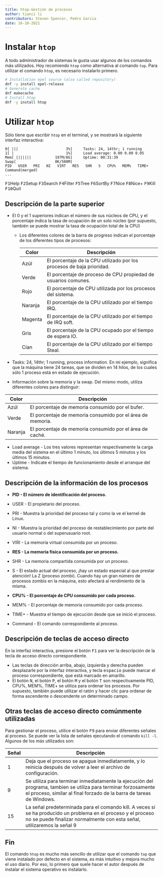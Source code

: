```yaml
---
title: htop-Gestión de procesos
author: tianci li
contributors: Steven Spencer, Pedro Garcia
date: 16-10-2021
---
```


# Instalar `htop`
A todo administrador de sistemas le gusta usar algunos de los comandos más utilizados. Hoy recomiendo `htop` como alternativa al comando `top`. Para utilizar el comando `htop`, es necesario instalarlo primero.

``` bash
# Installation epel source (also called repository)
dnf -y install epel-release
# Generate cache
dnf makecache
# Install htop
dnf -y install htop
```

# Utilizar `htop`
Sólo tiene que escribir `htop` en el terminal, y se mostrará la siguiente interfaz interactiva:

```
0[ |||                      3%]     Tasks: 24, 14thr; 1 running
1[ |                        1%]     Load average: 0.00 0.00 0.05
Mem[ |||||||           197M/8G]     Uptime: 00:31:39
Swap[                  0K/500M]
PID   USER   PRI   NI   VIRT   RES   SHR   S   CPU%   MEM%   TIME+   Command(merged)
...
```

<kbd>F1</kbd>Help   <kbd>F2</kbd>Setup  <kbd>F3</kbd>Search <kbd>F4</kbd>Filter <kbd>F5</kbd>Tree   <kbd>F6</kbd>SortBy <kbd>F7</kbd>Nice   <kbd>F8</kbd>Nice+  <kbd>F9</kbd>Kill   <kbd>F10</kbd>Quit

## Descripción de la parte superior

* El 0 y el 1 superiores indican el número de sus núcleos de CPU, y el porcentaje indica la tasa de ocupación de un solo núcleo (por supuesto, también se puede mostrar la tasa de ocupación total de la CPU)
    * Los diferentes colores de la barra de progreso indican el porcentaje de los diferentes tipos de procesos:

        | Color   | Descripción                                                           |
        | ------- | --------------------------------------------------------------------- |
        | Azúl    | El porcentaje de la CPU utilizado por los procesos de baja prioridad. |
        | Verde   | El porcentaje de proceso de CPU propiedad de usuarios comunes.        |
        | Rojo    | El porcentaje de CPU utilizada por los procesos del sistema.          |
        | Naranja | El porcentaje de la CPU utilizado por el tiempo IRQ.                  |
        | Magenta | El porcentaje de la CPU utilizado por el tiempo de IRQ soft.          |
        | Gris    | El porcentaje de la CPU ocupado por el tiempo de espera IO.           |
        | Cían    | El porcentaje de la CPU utilizado por el tiempo Steal.                |

* Tasks: 24, 14thr; 1 running, process information. En mi ejemplo, significa que la máquina tiene 24 tareas, que se dividen en 14 hilos, de los cuales sólo 1 proceso está en estado de ejecución.
* Información sobre la memoria y la swap. Del mismo modo, utiliza diferentes colores para distinguir:

 | Color   | Descripción                                                |
 | ------- | ---------------------------------------------------------- |
 | Azúl    | El porcentaje de memoria consumido por el bufer.           |
 | Verde   | El porcentaje de memoria consumido por el área de memoria. |
 | Naranja | El porcentaje de memoria consumido por el área de caché.   |

* Load average - Los tres valores representan respectivamente la carga media del sistema en el último 1 minuto, los últimos 5 minutos y los últimos 15 minutos.
* Uptime - Indicate el tiempo de funcionamiento desde el arranque del sistema.

## Descripción de la información de los procesos

* **PID - El número de identificación del proceso.**

* USER - El propietario del proceso.
* PRI - Muestra la prioridad del proceso tal y como la ve el kernel de Linux.
* NI - Muestra la prioridad del proceso de restablecimiento por parte del usuario normal o del superusuario root.
* VIRI - La memoria virtual consumida por un proceso.

* **RES - La memoria física consumida por un proceso.**

* SHR - La memoria compartida consumida por un proceso.
* S - El estado actual del proceso, ¡hay un estado especial al que prestar atención! La Z (proceso zombi). Cuando hay un gran número de procesos zombis en la máquina, esto afectará al rendimiento de la misma.

* **CPU% - El porcentaje de CPU consumido por cada proceso.**

* MEM% - El porcentaje de memoria consumido por cada proceso.
* TIME+ - Muestra el tiempo de ejecución desde que se inició el proceso.
* Command - El comando correspondiente al proceso.

## Descripción de teclas de acceso directo
En la interfaz interactiva, presione el botón <kbd>F1</kbd> para ver la descripción de la tecla de acceso directo correspondiente.

* Las teclas de dirección arriba, abajo, izquierda y derecha pueden desplazarle por la interfaz interactiva, y tecla <kbd>espacio</kbd> puede marcar el proceso correspondiente, que está marcado en amarillo.
* El botón <kbd>N</kbd>, el botón <kbd>P</kbd>, el botón <kbd>M</kbd> y el botón <kbd>T</kbd> son respectivamente PID, CPU%, MEM%, TIME+ se utiliza para ordenar los procesos. Por supuesto, también puede utilizar el ratón y hacer clic para ordenar de forma ascendente o descendente un determinado campo.

## Otras teclas de acceso directo comúnmente utilizadas
Para gestionar el proceso, utilice el botón <kbd>F9</kbd> para enviar diferentes señales al proceso. Se puede ver la lista de señales ejecutando el comando `kill -l`. Algunos de los más utilizados son:

| Señal | Descripción                                                                                                                                                                               |
| ----- | ----------------------------------------------------------------------------------------------------------------------------------------------------------------------------------------- |
| 1     | Deja que el proceso se apague inmediatamente, y lo reinicia después de volver a leer el archivo de configuración.                                                                         |
| 9     | Se utiliza para terminar inmediatamente la ejecución del programa, tambien se utiliza para terminar forzosamente el proceso, similar al final forzado de la barra de tareas de Windows.   |
| 15    | La señal predeterminada para el comando kill. A veces si se ha producido un problema en el proceso y el proceso no se puede finalizar normalmente con esta señal, utilizaremos la señal 9 |

## Fin
El comando `htop` es mucho más sencillo de utilizar que el comando `top` que viene instalado por defecto en el sistema, es más intuitivo y mejora mucho el uso diario. Por eso, lo primero que suele hacer el autor después de instalar el sistema operativo es instalarlo.
